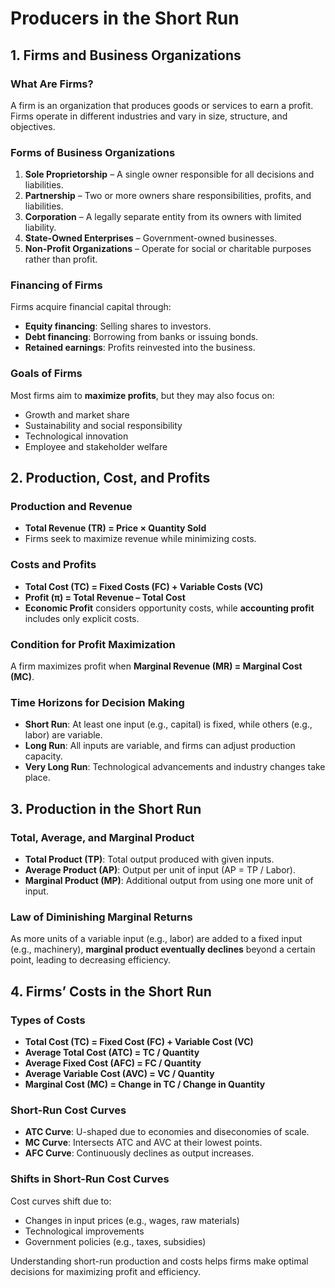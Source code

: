 # Producers in the Short Run

## 1. Firms and Business Organizations

### What Are Firms?
A firm is an organization that produces goods or services to earn a profit. Firms operate in different industries and vary in size, structure, and objectives.

### Forms of Business Organizations
1. **Sole Proprietorship** – A single owner responsible for all decisions and liabilities.
2. **Partnership** – Two or more owners share responsibilities, profits, and liabilities.
3. **Corporation** – A legally separate entity from its owners with limited liability.
4. **State-Owned Enterprises** – Government-owned businesses.
5. **Non-Profit Organizations** – Operate for social or charitable purposes rather than profit.

### Financing of Firms
Firms acquire financial capital through:
- **Equity financing**: Selling shares to investors.
- **Debt financing**: Borrowing from banks or issuing bonds.
- **Retained earnings**: Profits reinvested into the business.

### Goals of Firms
Most firms aim to **maximize profits**, but they may also focus on:
- Growth and market share
- Sustainability and social responsibility
- Technological innovation
- Employee and stakeholder welfare

## 2. Production, Cost, and Profits

### Production and Revenue
- **Total Revenue (TR) = Price × Quantity Sold**
- Firms seek to maximize revenue while minimizing costs.

### Costs and Profits
- **Total Cost (TC) = Fixed Costs (FC) + Variable Costs (VC)**
- **Profit (π) = Total Revenue – Total Cost**
- **Economic Profit** considers opportunity costs, while **accounting profit** includes only explicit costs.

### Condition for Profit Maximization
A firm maximizes profit when **Marginal Revenue (MR) = Marginal Cost (MC)**.

### Time Horizons for Decision Making
- **Short Run**: At least one input (e.g., capital) is fixed, while others (e.g., labor) are variable.
- **Long Run**: All inputs are variable, and firms can adjust production capacity.
- **Very Long Run**: Technological advancements and industry changes take place.

## 3. Production in the Short Run

### Total, Average, and Marginal Product
- **Total Product (TP)**: Total output produced with given inputs.
- **Average Product (AP)**: Output per unit of input (AP = TP / Labor).
- **Marginal Product (MP)**: Additional output from using one more unit of input.

### Law of Diminishing Marginal Returns
As more units of a variable input (e.g., labor) are added to a fixed input (e.g., machinery), **marginal product eventually declines** beyond a certain point, leading to decreasing efficiency.

## 4. Firms’ Costs in the Short Run

### Types of Costs
- **Total Cost (TC) = Fixed Cost (FC) + Variable Cost (VC)**
- **Average Total Cost (ATC) = TC / Quantity**
- **Average Fixed Cost (AFC) = FC / Quantity**
- **Average Variable Cost (AVC) = VC / Quantity**
- **Marginal Cost (MC) = Change in TC / Change in Quantity**

### Short-Run Cost Curves
- **ATC Curve**: U-shaped due to economies and diseconomies of scale.
- **MC Curve**: Intersects ATC and AVC at their lowest points.
- **AFC Curve**: Continuously declines as output increases.

### Shifts in Short-Run Cost Curves
Cost curves shift due to:
- Changes in input prices (e.g., wages, raw materials)
- Technological improvements
- Government policies (e.g., taxes, subsidies)

Understanding short-run production and costs helps firms make optimal decisions for maximizing profit and efficiency.

